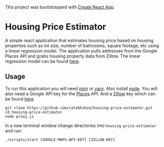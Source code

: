 This project was bootstrapped with [Create React App](https://github.com/facebookincubator/create-react-app).

# Housing Price Estimator
A simple react application that estimates housing price based on housing properties such as lot size, number of bathrooms, square footage, etc using a linear regression model. The application pulls addresses from the Google Places API and grabs housing property data from Zillow. The linear regression model can be found [here](https://github.com/joncatanio/housing-classifier).

## Usage
To run this application you will need [npm](https://www.npmjs.com/get-npm) or [yarn](https://yarnpkg.com/lang/en/docs/install/). Also install [node](https://nodejs.org/en/download/). You will also need a Google API key for the [Places](https://developers.google.com/maps/documentation/javascript/places-autocomplete) API. And a [Zillow](https://www.zillow.com/howto/api/APIOverview.htm) key which can be found [here](https://www.zillow.com/howto/api/APIOverview.htm).

```
git clone https://github.com/calebhskim/housing-price-estimator.git
cd housing-price-estimator
node proxy.js
```

In a new terminal window change directories into `housing-price-estimator` and run:
```
./scripts/start [GOOGLE-MAPS-API-KEY] [ZILLOW-KEY]
```
